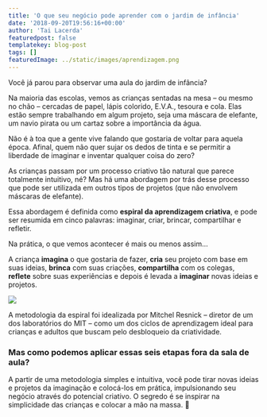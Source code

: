 ```yaml
---
title: 'O que seu negócio pode aprender com o jardim de infância'
date: '2018-09-20T19:56:16+00:00'
author: 'Tai Lacerda'
featuredpost: false
templatekey: blog-post
tags: []
featuredImage: ../static/images/aprendizagem.png
---
```


Você já parou para observar uma aula do jardim de infância?

Na maioria das escolas, vemos as crianças sentadas na mesa – ou mesmo no chão – cercadas de papel, lápis colorido, E.V.A., tesoura e cola. Elas estão sempre trabalhando em algum projeto, seja uma máscara de elefante, um navio pirata ou um cartaz sobre a importância da água.

Não é à toa que a gente vive falando que gostaria de voltar para aquela época. Afinal, quem não quer sujar os dedos de tinta e se permitir a liberdade de imaginar e inventar qualquer coisa do zero?

As crianças passam por um processo criativo tão natural que parece totalmente intuitivo, né? Mas há uma abordagem por trás desse processo que pode ser utilizada em outros tipos de projetos (que não envolvem máscaras de elefante).

Essa abordagem é definida como **espiral da aprendizagem criativa**, e pode ser resumida em cinco palavras: imaginar, criar, brincar, compartilhar e refletir.

Na prática, o que vemos acontecer é mais ou menos assim…

A criança **imagina** o que gostaria de fazer, **cria** seu projeto com base em suas ideias, **brinca** com suas criações, **compartilha** com os colegas, **reflete** sobre suas experiências e depois é levada a **imaginar** novas ideias e projetos.

![](https://descola.org/drops/wp-content/uploads/2018/09/espiral-da-criatividade-1024x933.jpg)

A metodologia da espiral foi idealizada por Mitchel Resnick – diretor de um dos laboratórios do MIT – como um dos ciclos de aprendizagem ideal para crianças e adultos que buscam pelo desbloqueio da criatividade.

### Mas como podemos aplicar essas seis etapas fora da sala de aula?

<script>(function(d,s,id){var js,fjs=d.getElementsByTagName(s)[0];if(d.getElementById(id))return;js=d.createElement(s);js.id=id;js.src='https://embed.playbuzz.com/sdk.js';fjs.parentNode.insertBefore(js,fjs);}(document,'script','playbuzz-sdk'));</script>

<div class="playbuzz" data-id="fb52f7f8-6e9c-48c8-b12e-aed3d22eae8f" data-show-info="false" data-show-share="false"></div>A partir de uma metodologia simples e intuitiva, você pode tirar novas ideias e projetos da imaginação e colocá-los em prática, impulsionando seu negócio através do potencial criativo. O segredo é se inspirar na simplicidade das crianças e colocar a mão na massa. 🙂
